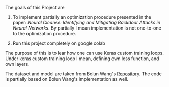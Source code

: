 The goals of this Project are 

1. To implement partially an optimization procedure presented in the
paper: _Neural Cleanse: Identifying and Mitigating Backdoor Attacks in Neural Networks_. 
By partially I mean implementation is not one-to-one to the optimization procedure. 

2. Run this project completely on google colab

The purpose of this is to lear how one can use Keras custom training loops. 
Under keras custom training loop I mean, defining own loss function, and own layers.

The dataset and model are taken from Bolun Wang's [Repository](https://github.com/bolunwang/backdoor). 
The code is partially based on Bolun Wang's implementation as well.